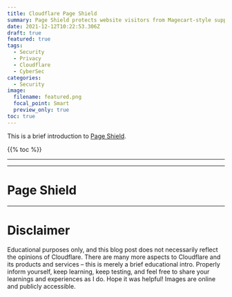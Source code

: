 ```yaml
---
title: Cloudflare Page Shield
summary: Page Shield protects website visitors from Magecart-style supply chain attacks that steal credit card information and sensitive data through malicious third-party dependencies.
date: 2021-12-12T10:22:53.306Z
draft: true
featured: true
tags:
  - Security
  - Privacy
  - Cloudflare
  - CyberSec
categories:
  - Security
image:
  filename: featured.png
  focal_point: Smart
  preview_only: true
toc: true
---
```


This is a brief introduction to [Page Shield](https://www.cloudflare.com/page-shield/).

{{% toc %}}

* * *
* * *

# Page Shield

* * *

# Disclaimer

Educational purposes only, and this blog post does not necessarily reflect the opinions of Cloudflare. There are many more aspects to Cloudflare and its products and services – this is merely a brief educational intro. Properly inform yourself, keep learning, keep testing, and feel free to share your learnings and experiences as I do. Hope it was helpful! Images are online and publicly accessible.
